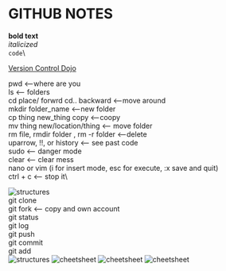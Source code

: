 # GITHUB NOTES #

**bold text**\
*italicized*\
`code`\

[Version Control Dojo](https://codingdojo-onl-pt-versioncontrol.github.io/terminalGit/)

pwd <--where are you\
ls <-- folders\
cd place/ forwrd cd.. backward   <--move around\
mkdir folder_name <--new folder\
cp thing new_thing copy <--coopy\
mv thing new/location/thing <-- move folder\
rm file, rmdir folder , rm -r folder <--delete\
uparrow, !!, or history <-- see past code\
sudo <-- danger mode\
clear <-- clear mess\
nano or vim (i for insert mode, esc for execute, :x save and quit)\
ctrl + c <-- stop it\

![structures](https://codingdojo-onl-pt-versioncontrol.github.io/terminalGit/images/groups/cloneVsBranch.png)\
git clone <url>\
git fork <url> <-- copy and own account\
git status\
git log\
git push\
git commit\
git add\
![structures](https://codingdojo-onl-pt-versioncontrol.github.io/terminalGit/images/flowCommands/commandFlow02.png)
![cheetsheet](https://codingdojo-onl-pt-versioncontrol.github.io/terminalGit/images/flowCommands/commands01.jpeg)
![cheetsheet](https://codingdojo-onl-pt-versioncontrol.github.io/terminalGit/images/flowCommands/commands02.webp)
![cheetsheet](https://codingdojo-onl-pt-versioncontrol.github.io/terminalGit/images/flowCommands/commands03.png)